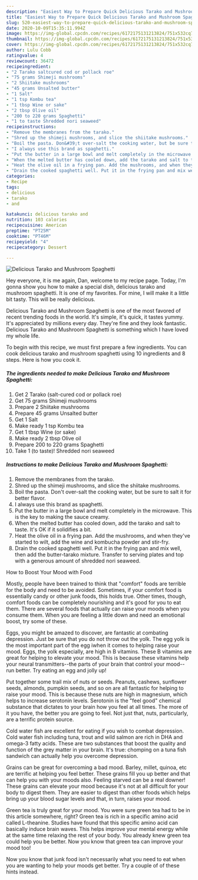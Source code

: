 ```yaml
---
description: "Easiest Way to Prepare Quick Delicious Tarako and Mushroom Spaghetti"
title: "Easiest Way to Prepare Quick Delicious Tarako and Mushroom Spaghetti"
slug: 520-easiest-way-to-prepare-quick-delicious-tarako-and-mushroom-spaghetti
date: 2020-10-09T15:35:11.994Z
image: https://img-global.cpcdn.com/recipes/6172175131213824/751x532cq70/delicious-tarako-and-mushroom-spaghetti-recipe-main-photo.jpg
thumbnail: https://img-global.cpcdn.com/recipes/6172175131213824/751x532cq70/delicious-tarako-and-mushroom-spaghetti-recipe-main-photo.jpg
cover: https://img-global.cpcdn.com/recipes/6172175131213824/751x532cq70/delicious-tarako-and-mushroom-spaghetti-recipe-main-photo.jpg
author: Lulu Cobb
ratingvalue: 4
reviewcount: 36472
recipeingredient:
- "2 Tarako saltcured cod or pollack roe"
- "75 grams Shimeji mushrooms"
- "2 Shiitake mushrooms"
- "45 grams Unsalted butter"
- "1 Salt"
- "1 tsp Kombu tea"
- "1 tbsp Wine or sake"
- "2 tbsp Olive oil"
- "200 to 220 grams Spaghetti"
- "1 to taste Shredded nori seaweed"
recipeinstructions:
- "Remove the membranes from the tarako."
- "Shred up the shimeji mushrooms, and slice the shiitake mushrooms."
- "Boil the pasta. Don&#39;t over-salt the cooking water, but be sure to salt it for better flavor."
- "I always use this brand as spaghetti."
- "Put the butter in a large bowl and melt completely in the microwave. This is the key to making the sauce creamy."
- "When the melted butter has cooled down, add the tarako and salt to taste. It&#39;s OK if it solidifies a bit."
- "Heat the olive oil in a frying pan. Add the mushrooms, and when they&#39;ve started to wilt, add the wine and kombucha powder and stir-fry."
- "Drain the cooked spaghetti well. Put it in the frying pan and mix well, then add the butter-tarako mixture. Transfer to serving plates and top with a generous amount of shredded nori seaweed."
categories:
- Recipe
tags:
- delicious
- tarako
- and

katakunci: delicious tarako and 
nutrition: 103 calories
recipecuisine: American
preptime: "PT25M"
cooktime: "PT46M"
recipeyield: "4"
recipecategory: Dessert

---
```



![Delicious Tarako and Mushroom Spaghetti](https://img-global.cpcdn.com/recipes/6172175131213824/751x532cq70/delicious-tarako-and-mushroom-spaghetti-recipe-main-photo.jpg)

Hey everyone, it is me again, Dan, welcome to my recipe page. Today, I'm gonna show you how to make a special dish, delicious tarako and mushroom spaghetti. It is one of my favorites. For mine, I will make it a little bit tasty. This will be really delicious.



Delicious Tarako and Mushroom Spaghetti is one of the most favored of recent trending foods in the world. It's simple, it's quick, it tastes yummy. It's appreciated by millions every day. They're fine and they look fantastic. Delicious Tarako and Mushroom Spaghetti is something which I have loved my whole life.


To begin with this recipe, we must first prepare a few ingredients. You can cook delicious tarako and mushroom spaghetti using 10 ingredients and 8 steps. Here is how you cook it.

<!--inarticleads1-->

##### The ingredients needed to make Delicious Tarako and Mushroom Spaghetti:

1. Get 2 Tarako (salt-cured cod or pollack roe)
1. Get 75 grams Shimeji mushrooms
1. Prepare 2 Shiitake mushrooms
1. Prepare 45 grams Unsalted butter
1. Get 1 Salt
1. Make ready 1 tsp Kombu tea
1. Get 1 tbsp Wine (or sake)
1. Make ready 2 tbsp Olive oil
1. Prepare 200 to 220 grams Spaghetti
1. Take 1 (to taste)! Shredded nori seaweed




<!--inarticleads2-->

##### Instructions to make Delicious Tarako and Mushroom Spaghetti:

1. Remove the membranes from the tarako.
1. Shred up the shimeji mushrooms, and slice the shiitake mushrooms.
1. Boil the pasta. Don&#39;t over-salt the cooking water, but be sure to salt it for better flavor.
1. I always use this brand as spaghetti.
1. Put the butter in a large bowl and melt completely in the microwave. This is the key to making the sauce creamy.
1. When the melted butter has cooled down, add the tarako and salt to taste. It&#39;s OK if it solidifies a bit.
1. Heat the olive oil in a frying pan. Add the mushrooms, and when they&#39;ve started to wilt, add the wine and kombucha powder and stir-fry.
1. Drain the cooked spaghetti well. Put it in the frying pan and mix well, then add the butter-tarako mixture. Transfer to serving plates and top with a generous amount of shredded nori seaweed.




How to Boost Your Mood with Food


Mostly, people have been trained to think that "comfort" foods are terrible for the body and need to be avoided. Sometimes, if your comfort food is essentially candy or other junk foods, this holds true. Other times, though, comfort foods can be completely nourishing and it's good for you to eat them. There are several foods that actually can raise your moods when you consume them. When you are feeling a little down and need an emotional boost, try some of these.

Eggs, you might be amazed to discover, are fantastic at combating depression. Just be sure that you do not throw out the yolk. The egg yolk is the most important part of the egg iwhen it comes to helping raise your mood. Eggs, the yolk especially, are high in B vitamins. These B vitamins are great for helping to elevate your mood. This is because these vitamins help your neural transmitters--the parts of your brain that control your mood--run better. Try eating an egg and jolly up!

Put together some trail mix of nuts or seeds. Peanuts, cashews, sunflower seeds, almonds, pumpkin seeds, and so on are all fantastic for helping to raise your mood. This is because these nuts are high in magnesium, which helps to increase serotonin levels. Serotonin is the "feel good" chemical substance that dictates to your brain how you feel at all times. The more of it you have, the better you are going to feel. Not just that, nuts, particularly, are a terrific protein source.

Cold water fish are excellent for eating if you wish to combat depression. Cold water fish including tuna, trout and wild salmon are rich in DHA and omega-3 fatty acids. These are two substances that boost the quality and function of the grey matter in your brain. It's true: chomping on a tuna fish sandwich can actually help you overcome depression. 

Grains can be great for overcoming a bad mood. Barley, millet, quinoa, etc are terrific at helping you feel better. These grains fill you up better and that can help you with your moods also. Feeling starved can be a real downer! These grains can elevate your mood because it's not at all difficult for your body to digest them. They are easier to digest than other foods which helps bring up your blood sugar levels and that, in turn, raises your mood.

Green tea is truly great for your mood. You were sure green tea had to be in this article somewhere, right? Green tea is rich in a specific amino acid called L-theanine. Studies have found that this specific amino acid can basically induce brain waves. This helps improve your mental energy while at the same time relaxing the rest of your body. You already knew green tea could help you be better. Now you know that green tea can improve your mood too!

Now you know that junk food isn't necessarily what you need to eat when you are wanting to help your moods get better. Try  a  couple of  of  these  hints  instead.

